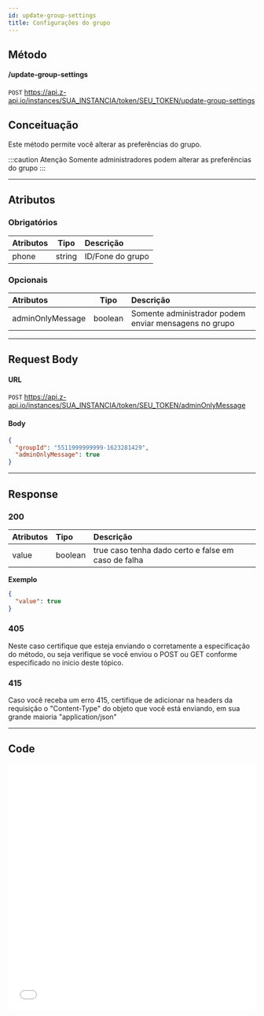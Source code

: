 ```yaml
---
id: update-group-settings
title: Configurações do grupo
---
```


## Método

#### /update-group-settings

`POST` https://api.z-api.io/instances/SUA_INSTANCIA/token/SEU_TOKEN/update-group-settings

## Conceituação

Este método permite você alterar as preferências do grupo.

:::caution Atenção Somente administradores podem alterar as preferências do grupo :::

---

## Atributos

### Obrigatórios

| Atributos |  Tipo  | Descrição        |
| :-------- | :----: | :--------------- |
| phone     | string | ID/Fone do grupo |

### Opcionais

| Atributos | Tipo | Descrição |
| :-- | :-: | :-- |
| adminOnlyMessage | boolean | Somente administrador podem enviar mensagens no grupo |

---

## Request Body

#### URL

`POST` https://api.z-api.io/instances/SUA_INSTANCIA/token/SEU_TOKEN/adminOnlyMessage

#### Body

```json
{
  "groupId": "5511999999999-1623281429",
  "adminOnlyMessage": true
}
```

---

## Response

### 200

| Atributos | Tipo    | Descrição                                           |
| :-------- | :------ | :-------------------------------------------------- |
| value     | boolean | true caso tenha dado certo e false em caso de falha |

**Exemplo**

```json
{
  "value": true
}
```

### 405

Neste caso certifique que esteja enviando o corretamente a especificação do método, ou seja verifique se você enviou o POST ou GET conforme especificado no inicio deste tópico.

### 415

Caso você receba um erro 415, certifique de adicionar na headers da requisição o "Content-Type" do objeto que você está enviando, em sua grande maioria "application/json"

---

## Code

<iframe src="//api.apiembed.com/?source=https://raw.githubusercontent.com/Z-API/z-api-docs/main/json-examples/adminOnlyMessage.json&targets=all" frameborder="0" scrolling="no" width="100%" height="500px" seamless></iframe>

